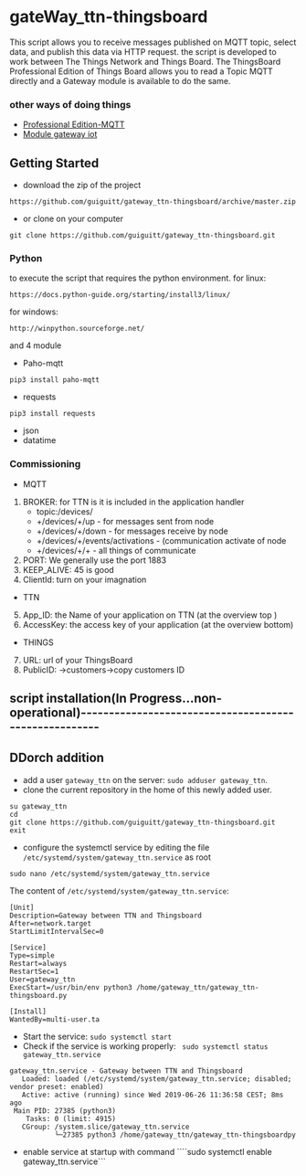 # gateWay_ttn-thingsboard
This script allows you to receive messages published on MQTT topic, 
select data, and publish this data via HTTP request.
the script is developed to work between The Things Network and Things Board. 
The ThingsBoard Professional Edition  of Things Board allows you to read a Topic MQTT directly and a Gateway module 
is available to do the same.
### other ways of doing things 
* [Professional Edition-MQTT](https://thingsboard.io/docs/user-guide/integrations/mqtt/) 
* [Module gateway iot](https://thingsboard.io/docs/iot-gateway/)
## Getting Started
* download the zip of the project
```
https://github.com/guiguitt/gateway_ttn-thingsboard/archive/master.zip
```
* or clone on your computer 
```
git clone https://github.com/guiguitt/gateway_ttn-thingsboard.git
```
### Python
to execute the script that requires the python environment.
for linux:
```
https://docs.python-guide.org/starting/install3/linux/
```
for windows: 
```
http://winpython.sourceforge.net/
```
and 4 module
* Paho-mqtt
```
pip3 install paho-mqtt
```
* requests
```
pip3 install requests
````
* json
* datatime
### Commissioning
- MQTT
1. BROKER:
for TTN is it is included in the application handler 
	* topic:<AppID>/devices/<DevID>
	* +/devices/+/up - for messages sent from node
	* +/devices/+/down - for messages receive by node
	* +/devices/+/events/activations - (communication activate of node
	* +/devices/+/+ - all things of communicate
2. PORT: We generally use the port 1883
3. KEEP_ALIVE: 45 is good
4. ClientId: turn on your imagnation 
- TTN
5. App_ID: the Name of your application on TTN (at the overview top )
6. AccessKey: the access key of your application (at the overview bottom)
- THINGS
7. URL: url of your ThingsBoard
8. PublicID: ->customers->copy customers ID
## script installation(In Progress...non-operational)------------------------------------------------------
## DDorch addition 

- add a user `gateway_ttn` on the server: `sudo adduser gateway_ttn`.
- clone the current repository in the home of this newly added user.
```
su gateway_ttn
cd
git clone https://github.com/guiguitt/gateway_ttn-thingsboard.git
exit
```
- configure the systemctl service by editing the file `/etc/systemd/system/gateway_ttn.service` as root
```
sudo nano /etc/systemd/system/gateway_ttn.service
```

The content of `/etc/systemd/system/gateway_ttn.service`: 

```
[Unit]
Description=Gateway between TTN and Thingsboard
After=network.target
StartLimitIntervalSec=0

[Service]
Type=simple
Restart=always
RestartSec=1
User=gateway_ttn
ExecStart=/usr/bin/env python3 /home/gateway_ttn/gateway_ttn-thingsboard.py

[Install]
WantedBy=multi-user.ta
```

- Start the service: `sudo systemctl start`
- Check if the service is working properly: ` sudo systemctl status gateway_ttn.service`

```
gateway_ttn.service - Gateway between TTN and Thingsboard
   Loaded: loaded (/etc/systemd/system/gateway_ttn.service; disabled; vendor preset: enabled)
   Active: active (running) since Wed 2019-06-26 11:36:58 CEST; 8ms ago
 Main PID: 27385 (python3)
    Tasks: 0 (limit: 4915)
   CGroup: /system.slice/gateway_ttn.service
           └─27385 python3 /home/gateway_ttn/gateway_ttn-thingsboardpy
```

- enable service at startup with command 
````sudo systemctl enable gateway_ttn.service```


  

